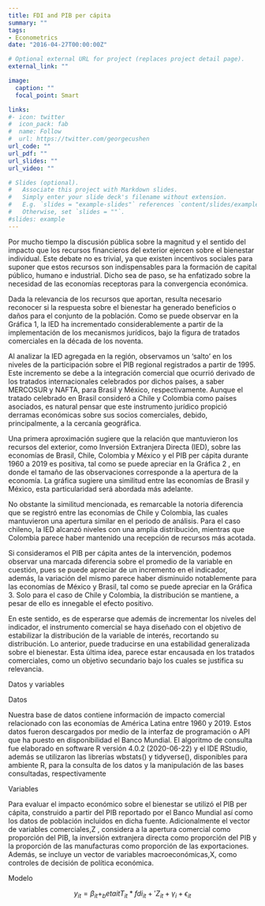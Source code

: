 ```yaml
---
title: FDI and PIB per cápita
summary: ""
tags:
- Econometrics
date: "2016-04-27T00:00:00Z"

# Optional external URL for project (replaces project detail page).
external_link: ""

image:
  caption: ""
  focal_point: Smart

links:
#- icon: twitter
#  icon_pack: fab
#  name: Follow
#  url: https://twitter.com/georgecushen
url_code: ""
url_pdf: ""
url_slides: ""
url_video: ""

# Slides (optional).
#   Associate this project with Markdown slides.
#   Simply enter your slide deck's filename without extension.
#   E.g. `slides = "example-slides"` references `content/slides/example-slides.md`.
#   Otherwise, set `slides = ""`.
#slides: example
---
```


Por mucho tiempo la discusión pública sobre la magnitud y el sentido del impacto que los recursos financieros del exterior ejercen sobre el bienestar individual. Este debate no es trivial, ya que existen incentivos sociales para suponer que estos recursos son indispensables para la formación de capital público, humano e industrial. Dicho sea de paso, se ha enfatizado sobre la necesidad de las economías receptoras para la convergencia económica.

Dada la relevancia de los recursos que aportan, resulta necesario reconocer si la respuesta sobre el bienestar ha generado beneficios o daños para el conjunto de la población. Como se puede observar en la Gráfica 1, la IED ha incrementado considerablemente a partir de la implementación de los mecanismos jurídicos, bajo la figura de tratados comerciales en la década de los noventa.

Al analizar la IED agregada en la región, observamos un ‘salto’ en los  niveles de la participación sobre el PIB regional registrados a partir de 1995. Este incremento se debe a la integración comercial que ocurrió derivado de los tratados internacionales celebrados por dichos países, a saber MERCOSUR y NAFTA, para Brasil y México, respectivamente. Aunque el tratado celebrado en Brasil consideró a Chile y Colombia como países asociados, es natural pensar que este instrumento jurídico propició derramas económicas sobre sus socios comerciales, debido, principalmente, a la cercanía geográfica.

Una primera aproximación sugiere que la relación que mantuvieron los recursos del exterior, como Inversión Extranjera Directa (IED), sobre las economías de Brasil, Chile, Colombia y México y el PIB per cápita durante 1960 a 2019 es positiva, tal como se puede apreciar en la Gráfica 2 , en donde el tamaño de las observaciones corresponde a la apertura de la economía. La gráfica sugiere una similitud entre las economías de Brasil y México, esta particularidad será abordada más adelante.

No obstante la similitud mencionada, es remarcable la notoria diferencia que se registró entre las economías de Chile y Colombia, las cuales mantuvieron una apertura similar en el periodo de análisis. Para el caso chileno, la IED alcanzó niveles con una amplia distribución, mientras que Colombia parece haber mantenido una recepción de recursos más acotada.

Si consideramos el PIB per cápita antes de la intervención, podemos observar una marcada diferencia sobre el promedio de la variable en cuestión, pues se puede apreciar de un incremento en el indicador, además, la variación del mismo parece haber disminuido notablemente para las economías de México y Brasil, tal como se puede apreciar en la Gráfica 3. Solo para el caso de Chile y Colombia, la distribución se mantiene, a pesar de ello es innegable el efecto positivo.

En este sentido, es de esperarse que además de incrementar los niveles del indicador, el instrumento comercial se haya diseñado con el objetivo de estabilizar la distribución de la variable de interés, recortando su distribución. Lo anterior, puede traducirse en una estabilidad generalizada sobre el bienestar. Esta última idea, parece estar encausada en los tratados comerciales, como un objetivo secundario bajo los cuales se justifica su relevancia.

Datos y variables

Datos

Nuestra base de datos contiene información de impacto comercial relacionado con las economías de América Latina entre 1960 y 2019. Estos datos fueron descargados por medio de la interfaz de programación o API que ha puesto en disponibilidad el Banco Mundial. El algoritmo de consulta fue elaborado en software R versión 4.0.2 (2020-06-22) y el IDE RStudio, además se utilizaron las librerías wbstats() y tidyverse(), disponibles para ambiente R, para la consulta de los datos y la manipulación de las bases consultadas, respectivamente

Variables

Para evaluar el impacto económico sobre el bienestar se utilizó el PIB per cápita, construido a partir del PIB reportado por el Banco Mundial así como los datos de población incluidos en dicha fuente. Adicionalmente el vector de variables comerciales,Z , considera a la apertura comercial como proporción del PIB, la inversión extranjera directa como proporción del PIB y la proporción de las manufacturas como proporción de las exportaciones. Además, se incluye un vector de variables macroeconómicas,X, como controles de decisión de política económica.

Modelo

$$
y_{it}=\beta_{it}+_beta{it}T_{it}*fdi_{it}+'Z_{it}+\gamma_{i}+\epsilon_{it}
$$

